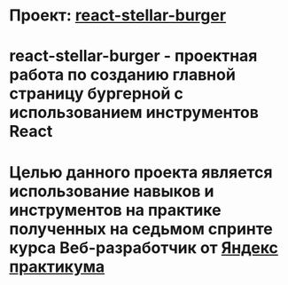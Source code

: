 # Проект: [react-stellar-burger ](https://romanmalinov.github.io/react-stellar-burger)

# react-stellar-burger -  проектная работа по созданию главной страницу бургерной с использованием инструментов React
# Целью данного проекта является использование навыков и инструментов на практике полученных на седьмом спринте курса Веб-разработчик от [Яндекс практикума](https://praktikum.yandex.ru/)

